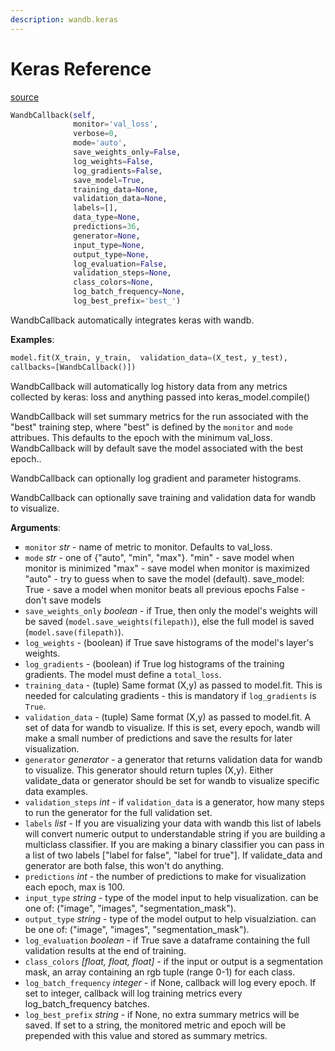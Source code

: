 ```yaml
---
description: wandb.keras
---
```


# Keras Reference

[source](https://github.com/wandb/client/blob/master/wandb/keras/__init__.py#L148)

```python
WandbCallback(self,
              monitor='val_loss',
              verbose=0,
              mode='auto',
              save_weights_only=False,
              log_weights=False,
              log_gradients=False,
              save_model=True,
              training_data=None,
              validation_data=None,
              labels=[],
              data_type=None,
              predictions=36,
              generator=None,
              input_type=None,
              output_type=None,
              log_evaluation=False,
              validation_steps=None,
              class_colors=None,
              log_batch_frequency=None,
              log_best_prefix='best_')
```

WandbCallback automatically integrates keras with wandb.

**Examples**:

```python
model.fit(X_train, y_train,  validation_data=(X_test, y_test),
callbacks=[WandbCallback()])
```

WandbCallback will automatically log history data from any metrics collected by keras: loss and anything passed into keras\_model.compile\(\)

WandbCallback will set summary metrics for the run associated with the "best" training step, where "best" is defined by the `monitor` and `mode` attribues. This defaults to the epoch with the minimum val\_loss. WandbCallback will by default save the model associated with the best epoch..

WandbCallback can optionally log gradient and parameter histograms.

WandbCallback can optionally save training and validation data for wandb to visualize.

**Arguments**:

* `monitor` _str_ - name of metric to monitor.  Defaults to val\_loss.
* `mode` _str_ - one of {"auto", "min", "max"}. "min" - save model when monitor is minimized "max" - save model when monitor is maximized "auto" - try to guess when to save the model \(default\). save\_model: True - save a model when monitor beats all previous epochs False - don't save models
* `save_weights_only` _boolean_ - if True, then only the model's weights will be saved \(`model.save_weights(filepath)`\), else the full model is saved \(`model.save(filepath)`\).
* `log_weights` - \(boolean\) if True save histograms of the model's layer's weights.
* `log_gradients` - \(boolean\) if True log histograms of the training gradients. The model must define a `total_loss`.
* `training_data` - \(tuple\) Same format \(X,y\) as passed to model.fit.  This is needed for calculating gradients - this is mandatory if `log_gradients` is `True`.
* `validation_data` - \(tuple\) Same format \(X,y\) as passed to model.fit.  A set of data for wandb to visualize.  If this is set, every epoch, wandb will make a small number of predictions and save the results for later visualization.
* `generator` _generator_ - a generator that returns validation data for wandb to visualize.  This generator should return tuples \(X,y\).  Either validate\_data or generator should be set for wandb to visualize specific data examples.
* `validation_steps` _int_ - if `validation_data` is a generator, how many steps to run the generator for the full validation set.
* `labels` _list_ - If you are visualizing your data with wandb this list of labels will convert numeric output to understandable string if you are building a multiclass classifier.  If you are making a binary classifier you can pass in a list of two labels \["label for false", "label for true"\].  If validate\_data and generator are both false, this won't do anything.
* `predictions` _int_ - the number of predictions to make for visualization each epoch, max is 100.
* `input_type` _string_ - type of the model input to help visualization. can be one of: \("image", "images", "segmentation\_mask"\).
* `output_type` _string_ - type of the model output to help visualziation. can be one of: \("image", "images", "segmentation\_mask"\).
* `log_evaluation` _boolean_ - if True save a dataframe containing the full validation results at the end of training.
* `class_colors` _\[float, float, float\]_ - if the input or output is a segmentation mask, an array containing an rgb tuple \(range 0-1\) for each class.
* `log_batch_frequency` _integer_ - if None, callback will log every epoch. If set to integer, callback will log training metrics every log\_batch\_frequency batches.
* `log_best_prefix` _string_ - if None, no extra summary metrics will be saved. If set to a string, the monitored metric and epoch will be prepended with this value and stored as summary metrics.

